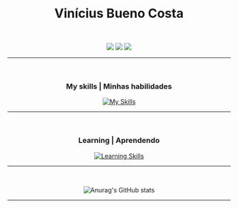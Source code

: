 <div align="center"><br> 

# Vinícius Bueno Costa
</div>
<div align="center"><br> 

  [![](https://img.shields.io/badge/-LinkedIn-%230077B5?style=for-the-badge&logo=linkedin&logoColor=white&color=0ea5e9)](https://www.linkedin.com/in/viniciusbuenocosta/)
  [![](https://img.shields.io/badge/-Portfolio-%23333?style=for-the-badge&logo=github&logoColor=white&color=0ea5e9)](https://buenno01.github.io)
  [![](https://img.shields.io/badge/-Email_me-%23333?style=for-the-badge&logo=gmail&logoColor=white&color=0ea5e9)](mailto:buenov535@gmail.com)
  <hr/>
</div>

<div align="center"><br> 

### My skills | Minhas habilidades
[![My Skills](https://skillicons.dev/icons?i=js,html,css,jest,typescript,tailwind,bootstrap,git,github,vite,vitest,redux,mysql,docker,react)](https://skillicons.dev)
<hr/>
</div>
<div align="center"><br> 

### Learning | Aprendendo

[![Learning Skills](https://skillicons.dev/icons?i=nodejs,npm)](https://skillicons.dev)
<hr/>
</div>

<div align="center"><br> 

![Anurag's GitHub stats](https://github-readme-stats.vercel.app/api?username=buenno01&show_icons=true&theme=tokyonight)
<hr/>
</div>
